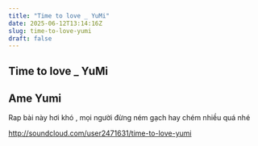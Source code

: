```yaml
---
title: "Time to love _ YuMi"
date: 2025-06-12T13:14:16Z
slug: time-to-love-yumi
draft: false
---
```


## Time to love _ YuMi

## Ame Yumi

Rap bài này hơi khó , mọi người đừng ném gạch hay chém nhiều quá nhé 
 
http://soundcloud.com/user2471631/time-to-love-yumi